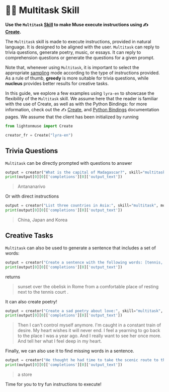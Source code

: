 # 🧑‍🏫 Multitask Skill

**Use the `Multitask` [Skill](/api/skills) to make Muse execute instructions using ✍️ [Create](/api/primitives/create).**

The `Multitask` skill is made to execute instructions, provided in natural language. It is designed to be aligned with the user. `Multitask` can reply to trivia questions, generate poetry, music, or essays. It can reply to comprehension questions or generate the questions for a given prompt.

Note that, whenever using `Multitask`, it is important to select the appropriate [sampling](/home/concepts#sampling) mode according to the type of instructions provided. As a rule of thumb, **greedy** is more suitable for trivia questions, while **nucleus** provides better results for creative tasks.

In this guide, we explore a few examples using `lyra-en` to showcase the flexibility of the `Multitask` skill. We assume here that the reader is familiar with the use of Create, as well as with the Python Bindings: for more information, check out the ✍️ [Create](/api/primitives/create), and [Python Bindings](/api/bindings/python) documentation pages. We assume that the client has been initialized by running

```python
from lightonmuse import Create

creator_fr = Create("lyra-en")
```

## Trivia Questions

`Multitask` can be directly prompted with questions to answer

```python
output = creator("What is the capital of Madagascar?", skill="multitask", mode="greedy")
print(output[0][0]['completions'][0]['output_text'])
```

> Antananarivo

Or with direct instructions

```python
output = creator("List three countries in Asia:", skill="multitask", mode="greedy")
print(output[0][0]['completions'][0]['output_text'])
```

> China, Japan and Korea

## Creative Tasks

`Multitask` can also be used to generate a sentence that includes a set of words:

```python
output = creator("Create a sentence with the following words: [tennis, Rome, sunset]:", skill="multitask", n_tokens=30)
print(output[0][0]['completions'][0]['output_text'])
```

returns

> sunset over the obelisk in Rome from a comfortable place of resting next to the tennis court .

It can also create poetry!

```python
output = creator("Create a sad poetry about love:", skill="multitask", n_tokens=65)
print(output[0][0]['completions'][0]['output_text'])
```

> Then I can't control myself anymore. I'm caught in a constant train of desire. My heart wishes it will never end. I feel a yearning to go back to the place I was a year ago. And I really want to see her once more. And tell her what I feel deep in my heart.

Finally, we can also use it to find missing words in a sentence.

```python
output = creator("He thought he had time to take the scenic route to the store, but the _ was closed early.. What is _?", skill="multitask", mode="greedy")
print(output[0][0]['completions'][0]['output_text'])
```

> a store

Time for you to try fun instructions to execute!
